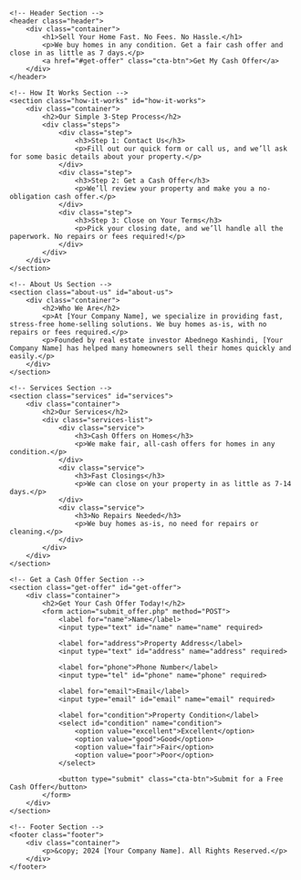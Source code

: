 <!DOCTYPE html>
<html lang="en">
<head>
    <meta charset="UTF-8">
    <meta name="viewport" content="width=device-width, initial-scale=1.0">
    <meta http-equiv="X-UA-Compatible" content="ie=edge">
    <title>Real Estate Wholesaling</title>
    <link rel="stylesheet" href="styles.css">
</head>
<body>

    <!-- Header Section -->
    <header class="header">
        <div class="container">
            <h1>Sell Your Home Fast. No Fees. No Hassle.</h1>
            <p>We buy homes in any condition. Get a fair cash offer and close in as little as 7 days.</p>
            <a href="#get-offer" class="cta-btn">Get My Cash Offer</a>
        </div>
    </header>

    <!-- How It Works Section -->
    <section class="how-it-works" id="how-it-works">
        <div class="container">
            <h2>Our Simple 3-Step Process</h2>
            <div class="steps">
                <div class="step">
                    <h3>Step 1: Contact Us</h3>
                    <p>Fill out our quick form or call us, and we’ll ask for some basic details about your property.</p>
                </div>
                <div class="step">
                    <h3>Step 2: Get a Cash Offer</h3>
                    <p>We’ll review your property and make you a no-obligation cash offer.</p>
                </div>
                <div class="step">
                    <h3>Step 3: Close on Your Terms</h3>
                    <p>Pick your closing date, and we’ll handle all the paperwork. No repairs or fees required!</p>
                </div>
            </div>
        </div>
    </section>

    <!-- About Us Section -->
    <section class="about-us" id="about-us">
        <div class="container">
            <h2>Who We Are</h2>
            <p>At [Your Company Name], we specialize in providing fast, stress-free home-selling solutions. We buy homes as-is, with no repairs or fees required.</p>
            <p>Founded by real estate investor Abednego Kashindi, [Your Company Name] has helped many homeowners sell their homes quickly and easily.</p>
        </div>
    </section>

    <!-- Services Section -->
    <section class="services" id="services">
        <div class="container">
            <h2>Our Services</h2>
            <div class="services-list">
                <div class="service">
                    <h3>Cash Offers on Homes</h3>
                    <p>We make fair, all-cash offers for homes in any condition.</p>
                </div>
                <div class="service">
                    <h3>Fast Closings</h3>
                    <p>We can close on your property in as little as 7-14 days.</p>
                </div>
                <div class="service">
                    <h3>No Repairs Needed</h3>
                    <p>We buy homes as-is, no need for repairs or cleaning.</p>
                </div>
            </div>
        </div>
    </section>

    <!-- Get a Cash Offer Section -->
    <section class="get-offer" id="get-offer">
        <div class="container">
            <h2>Get Your Cash Offer Today!</h2>
            <form action="submit_offer.php" method="POST">
                <label for="name">Name</label>
                <input type="text" id="name" name="name" required>

                <label for="address">Property Address</label>
                <input type="text" id="address" name="address" required>

                <label for="phone">Phone Number</label>
                <input type="tel" id="phone" name="phone" required>

                <label for="email">Email</label>
                <input type="email" id="email" name="email" required>

                <label for="condition">Property Condition</label>
                <select id="condition" name="condition">
                    <option value="excellent">Excellent</option>
                    <option value="good">Good</option>
                    <option value="fair">Fair</option>
                    <option value="poor">Poor</option>
                </select>

                <button type="submit" class="cta-btn">Submit for a Free Cash Offer</button>
            </form>
        </div>
    </section>

    <!-- Footer Section -->
    <footer class="footer">
        <div class="container">
            <p>&copy; 2024 [Your Company Name]. All Rights Reserved.</p>
        </div>
    </footer>

</body>
</html>
